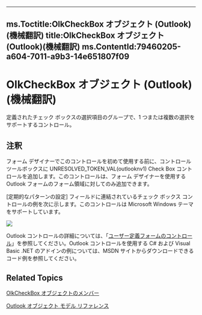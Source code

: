 

---
ms.Toctitle:OlkCheckBox オブジェクト (Outlook)(機械翻訳)
title:OlkCheckBox オブジェクト (Outlook)(機械翻訳)
ms.ContentId:79460205-a604-7011-a9b3-14e651807f09
---
# OlkCheckBox オブジェクト (Outlook)(機械翻訳)




定義されたチェック ボックスの選択項目のグループで、1 つまたは複数の選択をサポートするコントロール。

## 注釈
フォーム デザイナーでこのコントロールを初めて使用する前に、コントロール ツールボックスに UNRESOLVED_TOKEN_VAL(outlooknv1) Check Box コントロールを追加します。このコントロールは、フォーム デザイナーを使用する Outlook フォームのフォーム領域に対してのみ追加できます。



[定期的なパターンの設定] フィールドに連結されているチェック ボックス コントロールの例を次に示します。このコントロールは Microsoft Windows テーマをサポートしています。



![](..\media\olCheckBox_ZA10141326.gif)



Outlook コントロールの詳細については、「[ユーザー定義フォームのコントロール](fcba1b34-c526-5d01-8644-cb8852bd2348.md)」を参照してください。Outlook コントロールを使用する C# および Visual Basic .NET のアドインの例については、MSDN サイトからダウンロードできるコード例を参照してください。



## Related Topics

[OlkCheckBox オブジェクトのメンバー](acf62b06-215d-6b2b-57b0-ccbfd0c92aed.md)

[Outlook オブジェクト モデル リファレンス](73221b13-d8d8-99b8-3394-b95dbbfd5ddc.md)




